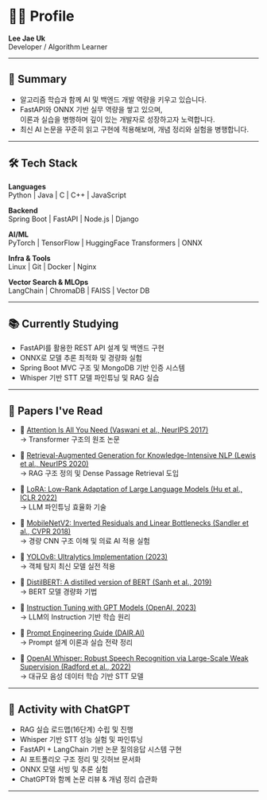 # 🙋‍♂️ Profile  
**Lee Jae Uk**  
Developer / Algorithm Learner  

---

## 🧭 Summary  
- 알고리즘 학습과 함께 AI 및 백엔드 개발 역량을 키우고 있습니다.  
- FastAPI와 ONNX 기반 실무 역량을 쌓고 있으며,  
  이론과 실습을 병행하며 깊이 있는 개발자로 성장하고자 노력합니다.  
- 최신 AI 논문을 꾸준히 읽고 구현에 적용해보며, 개념 정리와 실험을 병행합니다.

---

## 🛠 Tech Stack

**Languages**  
Python | Java | C | C++ | JavaScript  

**Backend**  
Spring Boot | FastAPI | Node.js | Django  

**AI/ML**  
PyTorch | TensorFlow | HuggingFace Transformers | ONNX  

**Infra & Tools**  
Linux | Git | Docker | Nginx  

**Vector Search & MLOps**  
LangChain | ChromaDB | FAISS | Vector DB  

---

## 📚 Currently Studying

- FastAPI를 활용한 REST API 설계 및 백엔드 구현  
- ONNX로 모델 추론 최적화 및 경량화 실험  
- Spring Boot MVC 구조 및 MongoDB 기반 인증 시스템  
- Whisper 기반 STT 모델 파인튜닝 및 RAG 실습  

---

## 📖 Papers I've Read

- 📄 [Attention Is All You Need (Vaswani et al., NeurIPS 2017)](https://arxiv.org/abs/1706.03762)  
  → Transformer 구조의 원조 논문  

- 📄 [Retrieval-Augmented Generation for Knowledge-Intensive NLP (Lewis et al., NeurIPS 2020)](https://arxiv.org/abs/2005.11401)  
  → RAG 구조 정의 및 Dense Passage Retrieval 도입  

- 📄 [LoRA: Low-Rank Adaptation of Large Language Models (Hu et al., ICLR 2022)](https://arxiv.org/abs/2106.09685)  
  → LLM 파인튜닝 효율화 기술  

- 📄 [MobileNetV2: Inverted Residuals and Linear Bottlenecks (Sandler et al., CVPR 2018)](https://arxiv.org/abs/1801.04381)  
  → 경량 CNN 구조 이해 및 의료 AI 적용 실험  

- 📄 [YOLOv8: Ultralytics Implementation (2023)](https://github.com/ultralytics/ultralytics)  
  → 객체 탐지 최신 모델 실전 적용  

- 📄 [DistilBERT: A distilled version of BERT (Sanh et al., 2019)](https://arxiv.org/abs/1910.01108)  
  → BERT 모델 경량화 기법  

- 📄 [Instruction Tuning with GPT Models (OpenAI, 2023)](https://openai.com/research/instruction-following)  
  → LLM의 Instruction 기반 학습 원리  

- 📄 [Prompt Engineering Guide (DAIR.AI)](https://github.com/dair-ai/Prompt-Engineering-Guide)  
  → Prompt 설계 이론과 실습 전략 정리  

- 📄 [OpenAI Whisper: Robust Speech Recognition via Large-Scale Weak Supervision (Radford et al., 2022)](https://openai.com/research/whisper)  
  → 대규모 음성 데이터 학습 기반 STT 모델

---

## 🤝 Activity with ChatGPT

- RAG 실습 로드맵(16단계) 수립 및 진행  
- Whisper 기반 STT 성능 실험 및 파인튜닝  
- FastAPI + LangChain 기반 논문 질의응답 시스템 구현  
- AI 포트폴리오 구조 정리 및 깃허브 문서화  
- ONNX 모델 서빙 및 추론 실험  
- ChatGPT와 함께 논문 리뷰 & 개념 정리 습관화  

---
